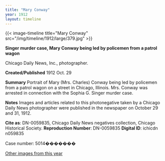 ```yaml
---
title: "Mary Conway"
year: 1912
layout: timeline
---
```


{{< image-timeline title="Mary Conway" src="/img/timeline/1912/large/379.jpg" >}}


__**Singer murder case, Mary Conway being led by policemen from a patrol wagon**__

Chicago Daily News, Inc., photographer.

**Created/Published**
1912 Oct. 29

**Summary**
Portrait of Mary (Mrs. Charles) Conway being led by policemen from a patrol wagon on a street in Chicago, Illinois. Mrs. Conway was arrested in connection with the Sophia G. Singer murder case.

**Notes**
Images and articles related to this photonegative taken by a Chicago Daily News photographer were published in the newspaper on October 29 and 31, 1912.

__Cite as__: DN-0059835, Chicago Daily News negatives collection, Chicago Historical Society.
__Reproduction Number__: DN-0059835
__Digital ID__: ichicdn n059835

Case number: 5014�������  

[Other images from this year](/historical/timeline/1912)